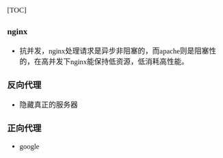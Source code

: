 <span style="font-family:Simsun,serif; font-size:17px;">

[TOC]

### nginx

- 抗并发，nginx处理请求是异步非阻塞的，而apache则是阻塞性的，在高并发下nginx能保持低资源，低消耗高性能。

### 反向代理

- 隐藏真正的服务器

### 正向代理

- google

</span>